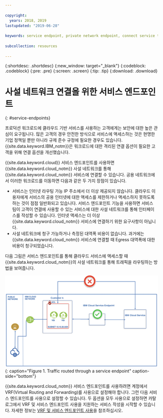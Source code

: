 ```yaml
---

copyright:
  years: 2018, 2019
lastupdated: "2019-06-28"

keywords: service endpoint, private network endpoint, connect service to private network

subcollection: resources

---
```


{:shortdesc: .shortdesc}
{:new_window: target="_blank"}
{:codeblock: .codeblock}
{:pre: .pre}
{:screen: .screen}
{:tip: .tip}
{:download: .download}

# 사설 네트워크 연결을 위한 서비스 엔드포인트
{: #service-endpoints}

프로덕션 워크로드에 클라우드 기반 서비스를 사용하는 고객에게는 보안에 대한 높은 관심이 요구됩니다. 많은 고객의 경우 안전한 방식으로 서비스에 액세스하는 것은 현명한 기업 정책일 뿐만 아니라 규제 준수 규정에 필요한 경우도 있습니다. {{site.data.keyword.IBM_notm}}은 워크로드에 대한 격리된 연결 옵션이 필요한 고객을 위해 연결 옵션을 개선했습니다. 

{{site.data.keyword.cloud}} 서비스 엔드포인트를 사용하면 {{site.data.keyword.cloud_notm}} 사설 네트워크를 통해 {{site.data.keyword.cloud_notm}} 서비스에 연결할 수 있습니다. 공용 네트워크에서 이러한 워크로드를 이동하면 다음과 같은 두 가지 장점이 있습니다.

* 서비스는 인터넷 라우팅 가능 IP 주소에서 더 이상 제공되지 않습니다. 클라우드 이용자에게 서비스의 공용 인터넷에 대한 액세스를 제한하거나 액세스하지 못하도록 하는 것이 점점 일반화되고 있습니다. 서비스 엔드포인트 기능을 사용하면 서비스 팀이 고객이 연결에 사용할 수 있는 서비스에 대한 사설 네트워크를 통해 인터페이스를 작성할 수 있습니다. 인터넷 액세스는 더 이상 {{site.data.keyword.cloud_notm}} 서비스에 연결하기 위한 요구사항이 아닙니다.
* 사설 네트워크에 청구 가능하거나 측정된 대역폭 비용이 없습니다. 과거에는 {{site.data.keyword.cloud_notm}} 서비스에 연결할 때 Egress 대역폭에 대한 비용이 청구되었습니다. 

다음 그림은 서비스 엔드포인트를 통해 클라우드 서비스에 액세스할 때 {{site.data.keyword.cloud_notm}}의 사설 네트워크를 통해 트래픽을 라우팅하는 방법을 보여줍니다.

![IBM Cloud 서비스 엔드포인트](images/CSE.png "서비스 엔드포인트를 통해 라우팅되는 트래픽"){: caption="Figure 1. Traffic routed through a service endpoint" caption-side="bottom"}

{{site.data.keyword.cloud_notm}} 서비스 엔드포인트를 사용하려면 계정에서 VRF(Virtual Routing and Forwarding)를 사용으로 설정해야 합니다. 그런 다음 서비스 엔드포인트를 사용으로 설정할 수 있습니다. 두 옵션을 모두 사용으로 설정하면 카탈로그에서 VRF 및 서비스 엔드포인트 사용을 지원하는 서비스 작성을 시작할 수 있습니다. 자세한 정보는 [VRF 및 서비스 엔드포인트 사용](/docs/account?topic=account-vrf-service-endpoint)을 참조하십시오.
